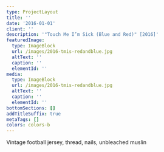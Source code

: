 ```yaml
---
type: ProjectLayout
title: ''
date: '2016-01-01'
client: ''
description: '"Touch Me I’m Sick (Blue and Red)" [2016]'
featuredImage:
  type: ImageBlock
  url: /images/2016-tmis-redandblue.jpg
  altText: ''
  caption: ''
  elementId: ''
media:
  type: ImageBlock
  url: /images/2016-tmis-redandblue.jpg
  altText: ''
  caption: ''
  elementId: ''
bottomSections: []
addTitleSuffix: true
metaTags: []
colors: colors-b
---
```

Vintage football jersey, thread, nails, unbleached muslin
